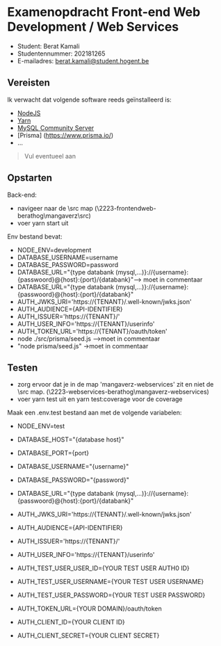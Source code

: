 # Examenopdracht Front-end Web Development / Web Services

- Student: Berat Kamali
- Studentennummer: 202181265
- E-mailadres: berat.kamali@student.hogent.be

## Vereisten

Ik verwacht dat volgende software reeds geïnstalleerd is:

- [NodeJS](https://nodejs.org)
- [Yarn](https://yarnpkg.com)
- [MySQL Community Server](https://dev.mysql.com/downloads/mysql/)
- [Prisma] (https://www.prisma.io/)
- ...

> Vul eventueel aan

## Opstarten

Back-end:
- navigeer naar de \src map (\2223-frontendweb-berathog\mangaverz\src)
- voer yarn start uit

Env bestand bevat:<br/>
- NODE_ENV=development
- DATABASE_USERNAME=username
- DATABASE_PASSWORD=password
- DATABASE_URL="{type databank (mysql,...)}://{username}:{passwoord}@{host}:{port}/{databank}"--> moet in commentaar
- DATABASE_URL="{type databank (mysql,...)}://{username}:{passwoord}@{host}:{port}/{databank}"
- AUTH_JWKS_URI='https://{TENANT}/.well-known/jwks.json'
- AUTH_AUDIENCE={API-IDENTIFIER}
- AUTH_ISSUER='https://{TENANT}/'
- AUTH_USER_INFO='https://{TENANT}/userinfo'
- AUTH_TOKEN_URL='https://{TENANT}/oauth/token'
- node ./src/prisma/seed.js -->moet in commentaar
- "node prisma/seed.js" ->moet in commentaar


## Testen

- zorg ervoor dat je in de map 'mangaverz-webservices' zit en niet de \src map. (\2223-webservices-berathog\mangaverz-webservices)
- voer yarn test uit en yarn test:coverage voor de coverage

Maak een .env.test bestand aan met de volgende variabelen:

- NODE_ENV=test

- DATABASE_HOST="{database host}"
- DATABASE_PORT={port}
- DATABASE_USERNAME="{username}"
- DATABASE_PASSWORD="{password}"

- DATABASE_URL="{type databank (mysql,...)}://{username}:{passwoord}@{host}:{port}/{databank}"
- AUTH_JWKS_URI='https://{TENANT}/.well-known/jwks.json'
- AUTH_AUDIENCE={API-IDENTIFIER}
- AUTH_ISSUER='https://{TENANT}/'
- AUTH_USER_INFO='https://{TENANT}/userinfo'

- AUTH_TEST_USER_USER_ID={YOUR TEST USER AUTH0 ID}
- AUTH_TEST_USER_USERNAME={YOUR TEST USER USERNAME}
- AUTH_TEST_USER_PASSWORD={YOUR TEST USER PASSWORD}
- AUTH_TOKEN_URL={YOUR DOMAIN}/oauth/token
- AUTH_CLIENT_ID={YOUR CLIENT ID}
- AUTH_CLIENT_SECRET={YOUR CLIENT SECRET}
